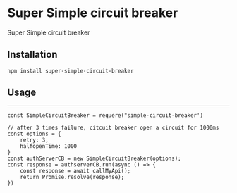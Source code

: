 # Super Simple circuit breaker

Super Simple circuit breaker


## Installation

```
npm install super-simple-circuit-breaker
```

## Usage
---
```
const SimpleCircuitBreaker = requere("simple-circuit-breaker')

// after 3 times failure, citcuit breaker open a circuit for 1000ms
const options = {
    retry: 3,
    halfopenTime: 1000
}
const authServerCB = new SimpleCircuitBreaker(options);
const response = authserverCB.run(async () => {
    const response = await callMyApi();
    return Promise.resolve(response);
})
